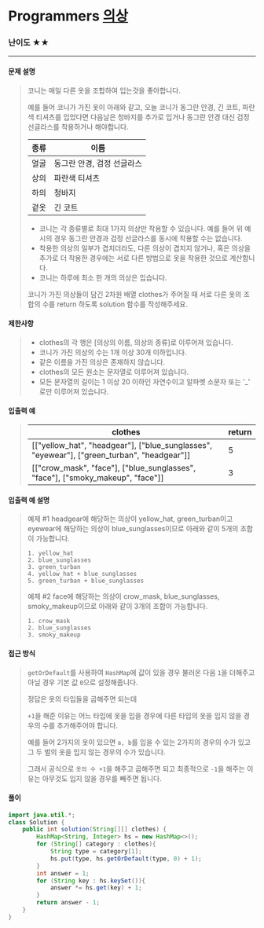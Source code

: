 # Programmers [의상](https://school.programmers.co.kr/learn/courses/30/lessons/42578)

### 난이도 ★★

---

#### 문제 설명

> 코니는 매일 다른 옷을 조합하여 입는것을 좋아합니다.
>
> 예를 들어 코니가 가진 옷이 아래와 같고, 오늘 코니가 동그란 안경, 긴 코트, 파란색 티셔츠를 입었다면 다음날은 청바지를 추가로 입거나 동그란 안경 대신 검정 선글라스를 착용하거나 해야합니다.
>
> | 종류 | 이름                       |
> | ---- | -------------------------- |
> | 얼굴 | 동그란 안경, 검정 선글라스 |
> | 상의 | 파란색 티셔츠              |
> | 하의 | 청바지                     |
> | 겉옷 | 긴 코트                    |
>
> - 코니는 각 종류별로 최대 1가지 의상만 착용할 수 있습니다. 예를 들어 위 예시의 경우 동그란 안경과 검정 선글라스를 동시에 착용할 수는 없습니다.
> - 착용한 의상의 일부가 겹치더라도, 다른 의상이 겹치지 않거나, 혹은 의상을 추가로 더 착용한 경우에는 서로 다른 방법으로 옷을 착용한 것으로 계산합니다.
> - 코니는 하루에 최소 한 개의 의상은 입습니다.
>
> 코니가 가진 의상들이 담긴 2차원 배열 clothes가 주어질 때 서로 다른 옷의 조합의 수를 return 하도록 solution 함수를 작성해주세요.

#### 제한사항

>- clothes의 각 행은 [의상의 이름, 의상의 종류]로 이루어져 있습니다.
>- 코니가 가진 의상의 수는 1개 이상 30개 이하입니다.
>- 같은 이름을 가진 의상은 존재하지 않습니다.
>- clothes의 모든 원소는 문자열로 이루어져 있습니다.
>- 모든 문자열의 길이는 1 이상 20 이하인 자연수이고 알파벳 소문자 또는 '_' 로만 이루어져 있습니다.

#### 입출력 예

> | clothes                                                      | return |
> | ------------------------------------------------------------ | ------ |
> | [["yellow_hat", "headgear"], ["blue_sunglasses", "eyewear"], ["green_turban", "headgear"]] | 5      |
> | [["crow_mask", "face"], ["blue_sunglasses", "face"], ["smoky_makeup", "face"]] | 3      |

#### 입출력 예 설명

>예제 #1
>headgear에 해당하는 의상이 yellow_hat, green_turban이고 eyewear에 해당하는 의상이 blue_sunglasses이므로 아래와 같이 5개의 조합이 가능합니다.
>
>```
>1. yellow_hat
>2. blue_sunglasses
>3. green_turban
>4. yellow_hat + blue_sunglasses
>5. green_turban + blue_sunglasses
>```
>
>예제 #2
>face에 해당하는 의상이 crow_mask, blue_sunglasses, smoky_makeup이므로 아래와 같이 3개의 조합이 가능합니다.
>
>```
>1. crow_mask
>2. blue_sunglasses
>3. smoky_makeup
>```

#### 접근 방식

> `getOrDefault`를 사용하여 `HashMap`에 값이 있을 경우 불러온 다음 `1`을 더해주고 아닐 경우 기본 값 `0`으로 설정해줍니다.
>
> 정답은 옷의 타입들을 곱해주면 되는데
>
> `+1`을 해준 이유는 어느 타입에 옷을 입을 경우에 다른 타입의 옷을 입지 않을 경우의 수를 추가해주어야 합니다.
>
> 예를 들어 2가지의 옷이 있으면 `a, b`를 입을 수 있는 2가지의 경우의 수가 있고 그 두 벌의 옷을 입지 않는 경우의 수가 있습니다.
>
> 그래서 공식으로 `옷의 수 +1`을 해주고 곱해주면 되고 최종적으로 `-1`을 해주는 이유는 아무것도 입지 않을 경우를 빼주면 됩니다.

#### 풀이

```java
import java.util.*;
class Solution {
    public int solution(String[][] clothes) {
        HashMap<String, Integer> hs = new HashMap<>();
        for (String[] category : clothes){
            String type = category[1];
            hs.put(type, hs.getOrDefault(type, 0) + 1);
        }
        int answer = 1;
        for (String key : hs.keySet()){
            answer *= hs.get(key) + 1;
        }
        return answer - 1;
    }
}
```

